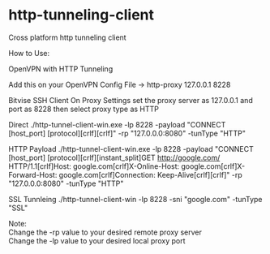 # http-tunneling-client
Cross platform http tunneling client


How to Use:

OpenVPN with HTTP Tunneling

Add this on your OpenVPN Config File -> http-proxy 127.0.0.1 8228

Bitvise SSH Client
On Proxy Settings set the proxy server as 127.0.0.1 and port as 8228 then select proxy  type as HTTP


Direct
./http-tunnel-client-win.exe -lp 8228 -payload "CONNECT [host_port] [protocol][crlf][crlf]" -rp "127.0.0.0:8080" -tunType "HTTP"

HTTP Payload
./http-tunnel-client-win.exe -lp 8228 -payload "CONNECT [host_port] [protocol][crlf][instant_split]GET http://google.com/  HTTP/1.1[crlf]Host: google.com[crlf]X-Online-Host: google.com[crlf]X-Forward-Host: google.com[crlf]Connection: Keep-Alive[crlf][crlf]" -rp "127.0.0.0:8080" -tunType "HTTP"

SSL Tunnleing
./http-tunnel-client-win -lp 8228 -sni "google.com"  -tunType "SSL"

Note:</br>
Change the -rp value to your desired remote proxy server </br>
Change the -lp value to your desired local proxy port 
